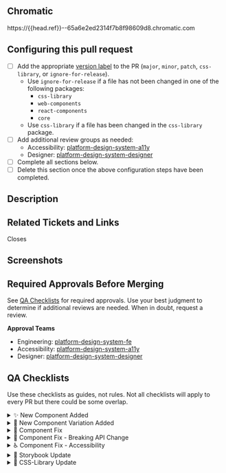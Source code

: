 <!-- PR title naming convention:
'[component-name]: Brief summary of issue suitable for the release notes',
-->

## Chromatic
<!-- DO NOT REMOVE - This `{{head.ref}}` is a placeholder for a CI job - it will be updated automatically -->
https://{{head.ref}}--65a6e2ed2314f7b8f98609d8.chromatic.com

## Configuring this pull request
- [ ] Add the appropriate [version label](https://github.com/department-of-veterans-affairs/component-library#how-to-choose-a-version-number) to the PR (`major`, `minor`, `patch`, `css-library`, or `ignore-for-release`).
    - Use `ignore-for-release` if a file has not been changed in one of the following packages: 
        - `css-library`
        - `web-components`
        - `react-components`
        - `core`
    - Use `css-library` if a file has been changed in the `css-library` package.
- [ ] Add additional review groups as needed:
    - Accessibility: [platform-design-system-a11y](https://github.com/orgs/department-of-veterans-affairs/teams/platform-design-system-a11y)
    - Designer: [platform-design-system-designer](https://github.com/orgs/department-of-veterans-affairs/teams/platform-design-system-designers)
- [ ] Complete all sections below.
- [ ] Delete this section once the above configuration steps have been completed.

## Description

<!-- Describe the change and context with which it was made beyond ACs unless straightforward.
Consider:
    - What is relevant to code reviewer(s) and not in the ticket?
    - What context may be relevant to a future dev or you in 6 months about this PR?
    - Did the course of work lead to notable dead ends? If so, why didn't they pan out?
    - Did the change add new dependencies? Why?
 -->

## Related Tickets and Links

<!-- Link to any related issues, PRs, Slack conversations, or anything else relevant to documenting the changes.
    - Were there important sources to link? Examples: an open bug with a dependency project, an article of someone else solving the same problem that was partially or wholly copied, external documentation relevant to solution
-->

Closes <ticket>

## Screenshots

<!-- If there are any visual changes, screenshots should be added here. -->

## Required Approvals Before Merging
See [QA Checklists](#qa-checklists) for required approvals. Use your best judgment to determine if additional reviews are needed. When in doubt, request a review.

**Approval Teams**
- Engineering: [platform-design-system-fe](https://github.com/orgs/department-of-veterans-affairs/teams/platform-design-system-fe)
- Accessibility: [platform-design-system-a11y](https://github.com/orgs/department-of-veterans-affairs/teams/platform-design-system-a11y)
- Designer: [platform-design-system-designer](https://github.com/orgs/department-of-veterans-affairs/teams/platform-design-system-designers)

## QA Checklists

Use these checklists as guides, not rules. Not all checklists will apply to every PR but there could be some overlap.

<details>
  <summary>✨ New Component Added</summary>

- [ ] The component matches the [Figma](https://www.figma.com/files/1499394822283304153/project/105082786?fuid=1192586511403544015) designs.
- [ ] All properties, custom events, and utility functions have e2e and/or unit tests
- [ ] A new Storybook page has been added for the component
- [ ] Tested in all [VA breakpoints](https://design.va.gov/foundation/breakpoints).
- [ ] Chromatic UI Tests have run and snapshot changes have been accepted by the design reviewer
- [ ] Tested in vets-website using [Verdaccio](https://github.com/department-of-veterans-affairs/component-library?tab=readme-ov-file#local-testing-in-vets-website-with-verdaccio)
- [ ] **Engineering** has approved the PR
- [ ] **Design** has approved the PR
- [ ] **Accessibility** has approved the PR
</details>

<details>
  <summary>🌱 New Component Variation Added</summary>

- [ ] The variation matches its [Figma](https://www.figma.com/files/1499394822283304153/project/105082786?fuid=1192586511403544015) design.
- [ ] Any new properties, custom events, or utility functions have e2e and/or unit tests
- [ ] A new story has been added to the component's Storybook page
- [ ] Any Chromatic UI snapshot changes have been accepted by a design reviewer
- [ ] Tested in vets-website using [Verdaccio](https://github.com/department-of-veterans-affairs/component-library?tab=readme-ov-file#local-testing-in-vets-website-with-verdaccio)
- [ ] **Engineering** has approved the PR
- [ ] **Design** has approved the PR
</details>

<details>
  <summary>🐞 Component Fix</summary>

- [ ] Any new properties, custom events, or utility functions have e2e and/or unit tests
- [ ] Any markup changes are evaluated for impact on vets-website
- [ ] Any Chromatic UI snapshot changes have been reviewed and approved by a designer if necessary
- [ ] **Engineering** has approved the PR
</details>

<details>
  <summary>🚨 Component Fix - Breaking API Change</summary>

- [ ] vets-website has been checked to determine the impact of the breaking change
- [ ] Any new properties, custom events, or utility functions have e2e and/or unit tests
- [ ] Any Chromatic UI snapshot changes have been reviewed and approved by a designer if necessary
- [ ] Tested in vets-website using [Verdaccio](https://github.com/department-of-veterans-affairs/component-library?tab=readme-ov-file#local-testing-in-vets-website-with-verdaccio)
- [ ] **Engineering** has approved the PR
</details>

<details>
  <summary>♿️ Component Fix - Accessibility</summary>

- [ ] Any new properties, custom events, or utility functions have e2e and/or unit tests
- [ ] Any Chromatic UI snapshot changes have been reviewed and approved by a designer if necessary
- [ ] **Engineering** has approved the PR
- [ ] **Accessibility** has approved the PR
</details>

<details>
  <summary>📖 Storybook Update</summary>

- [ ] Any Chromatic UI snapshot changes have been reviewed and approved by a designer if necessary
- [ ] **Engineering** has approved the PR
</details>

<details>
  <summary>🎨 CSS-Library Update</summary>

- [ ] The PR has the `css-library` label
- [ ] **Engineering** has approved the PR
</details>
